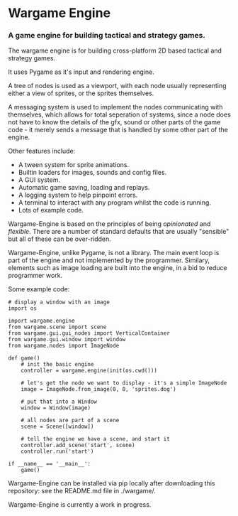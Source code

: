 # Wargame Engine

### A game engine for building tactical and strategy games.

The wargame engine is for building cross-platform 2D based tactical and strategy games.

It uses Pygame as it's input and rendering engine.

A tree of nodes is used as a viewport, with each node usually representing either a view of sprites, or the sprites themselves.

A messaging system is used to implement the nodes communicating with themselves, which allows for total seperation of systems, since a node does not have to know the details of the gfx, sound or other parts of the game code - it merely sends a message that is handled by some other part of the engine.

Other features include:

* A tween system for sprite animations.
* Builtin loaders for images, sounds and config files.
* A GUI system.
* Automatic game saving, loading and replays.
* A logging system to help pinpoint errors.
* A terminal to interact with any program whilst the code is running.
* Lots of example code.

Wargame-Engine is based on the principles of being *opinionated* and *flexible*. There are a number of standard defaults that are usually "sensible" but all of these can be over-ridden.

Wargame-Engine, unlike Pygame, is not a library. The main event loop is part of the engine and not implemented by the programmer. Similary, elements such as image loading are built into the engine, in a bid to reduce programmer work.

Some example code:

    # display a window with an image
    import os

    import wargame.engine
    from wargame.scene import scene
    from wargame.gui.gui_nodes import VerticalContainer
    from wargame.gui.window import window
    from wargame.nodes import ImageNode

    def game()
        # init the basic engine
        controller = wargame.engine(init(os.cwd()))

        # let's get the node we want to display - it's a simple ImageNode
        image = ImageNode.from_image(0, 0, 'sprites.dog')

        # put that into a Window
        window = Window(image)

        # all nodes are part of a scene
        scene = Scene([window])

        # tell the engine we have a scene, and start it
        controller.add_scene('start', scene)
        controller.run('start')

    if __name__ == '__main__':
        game()

Wargame-Engine can be installed via pip locally after downloading this repository: see the README.md file in ./wargame/.

Wargame-Engine is currently a work in progress.
